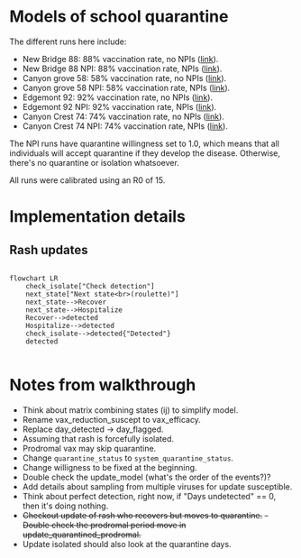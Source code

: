 # Models of school quarantine

The different runs here include:

- New Bridge 88: 88% vaccination rate, no NPIs ([link](new_bridge_88.md)).
- New Bridge 88 NPI: 88% vaccination rate, NPIs ([link](new_bridge_88_npi.md)).
- Canyon grove 58: 58% vaccination rate, no NPIs ([link](canyon_grove_58.md)).
- Canyon grove 58 NPI: 58% vaccination rate, NPIs ([link](canyon_grove_58_npi.md)).
- Edgemont 92: 92% vaccination rate, no NPIs ([link](edgemont_92.md)).
- Edgemont 92 NPI: 92% vaccination rate, NPIs ([link](edgemont_92_npi.md)).
- Canyon Crest 74: 74% vaccination rate, no NPIs ([link](canyon_crest_74.md)).
- Canyon Crest 74 NPI: 74% vaccination rate, NPIs ([link](canyon_crest_74_npi.md)).

The NPI runs have quarantine willingness set to 1.0, which means that all individuals will accept quarantine if they develop the disease. Otherwise, there's no quarantine or isolation whatsoever.

All runs were calibrated using an R0 of 15.

# Implementation details

## Rash updates

```mermaid

flowchart LR
    check_isolate["Check detection"]
    next_state["Next state<br>(roulette)"]
    next_state-->Recover
    next_state-->Hospitalize
    Recover-->detected
    Hospitalize-->detected
    check_isolate-->detected{"Detected"}
    detected


```

# Notes from walkthrough

- Think about matrix combining states (ij) to simplify model.
- Rename vax_reduction_suscept to vax_efficacy.
- Replace day_detected -> day_flagged.
- Assuming that rash is forcefully isolated.
- Prodromal vax may skip quarantine.
- Change `quarantine_status` to `system_quarantine_status`.
- Change willigness to be fixed at the beginning.
- Double check the update_model (what's the order of the events?)?
- Add details about sampling from multiple viruses for update susceptible.
- Think about perfect detection, right now, if "Days undetected" == 0, then it's doing nothing.
- ~~Checkout update of rash who recovers but moves to quarantine.~~
~~- Double check the prodromal period move in update_quarantined_prodromal.~~
- Update isolated should also look at the quarantine days.
